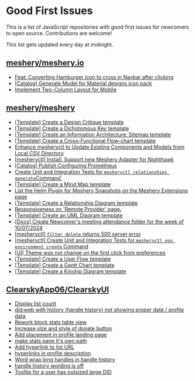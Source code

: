 # Good First Issues

This is a list of JavaScript repositories with good first issues for newcomers to open source. Contributions are welcome!

This list gets updated every day at midnight.

## [meshery/meshery.io](https://github.com/meshery/meshery.io)

- [Feat: Converting Hamburger icon to cross in Navbar after clicking](https://github.com/meshery/meshery.io/issues/1894)
- [[Catalog] Generate Model for Material designs icon pack](https://github.com/meshery/meshery.io/issues/1912)
- [Implement Two-Column Layout for Mobile](https://github.com/meshery/meshery.io/issues/1827)

## [meshery/meshery](https://github.com/meshery/meshery)

- [[Template] Create a Design Critique template](https://github.com/meshery/meshery/issues/12502)
- [[Template] Create a Dichotomous Key template](https://github.com/meshery/meshery/issues/12463)
- [[Template] Create an Information Architecture: Sitemap template](https://github.com/meshery/meshery/issues/12464)
- [[Template] Create a Cross-Functional Flow-chart template](https://github.com/meshery/meshery/issues/12504)
- [Enhance mesheryctl to Update Existing Components and Models from Local CSV Directory](https://github.com/meshery/meshery/issues/12134)
- [[mesheryctl] Install: Support new Meshery Adapter for Nighthawk](https://github.com/meshery/meshery/issues/10371)
- [[Catalog] Publish Configuring Prometheus](https://github.com/meshery/meshery/issues/9626)
- [Create Unit and Integration Tests for `mesheryctl relationships generate`Command`](https://github.com/meshery/meshery/issues/12135)
- [[Template] Create a Mind Map template](https://github.com/meshery/meshery/issues/12455)
- [List the Helm Plugin for Meshery Snapshots on the Meshery Extensions page](https://github.com/meshery/meshery/issues/11866)
- [[Template] Create a Relationship Diagram template ](https://github.com/meshery/meshery/issues/12453)
- [Responsiveness on 'Remote Provider' page.](https://github.com/meshery/meshery/issues/10743)
- [[Template] Create an UML Diagram template](https://github.com/meshery/meshery/issues/12451)
- [[Docs] Create Newcomer's meeting attendance folder for the week of 10/07/2024](https://github.com/meshery/meshery/issues/12012)
- [[mesheryctl] `filter delete` returns 500 server error](https://github.com/meshery/meshery/issues/11318)
- [[mesheryctl] Create Unit and Integration Tests for `mesheryctl exp environment create` Command](https://github.com/meshery/meshery/issues/12138)
- [[UI] Theme was not change on the first click from preferences](https://github.com/meshery/meshery/issues/12218)
- [[Template] Create a User Flow template](https://github.com/meshery/meshery/issues/12456)
- [[Template] Create a Gantt Chart template](https://github.com/meshery/meshery/issues/12461)
- [[Template] Create a Kinship Diagram template](https://github.com/meshery/meshery/issues/12452)

## [ClearskyApp06/ClearskyUI](https://github.com/ClearskyApp06/ClearskyUI)

- [Display list count ](https://github.com/ClearskyApp06/ClearskyUI/issues/188)
- [did:web with history (handle history) not showing proper date / profile data](https://github.com/ClearskyApp06/ClearskyUI/issues/90)
- [Rework block stats table view](https://github.com/ClearskyApp06/ClearskyUI/issues/195)
- [Increase size and style of donate button](https://github.com/ClearskyApp06/ClearskyUI/issues/100)
- [Add placement in profile landing page](https://github.com/ClearskyApp06/ClearskyUI/issues/187)
- [make stats pane it's own path](https://github.com/ClearskyApp06/ClearskyUI/issues/196)
- [Add hyperlink to list URL](https://github.com/ClearskyApp06/ClearskyUI/issues/186)
- [hyperlinks in profile description](https://github.com/ClearskyApp06/ClearskyUI/issues/96)
- [Word wrap long handles in handle history](https://github.com/ClearskyApp06/ClearskyUI/issues/180)
- [handle history wording is off](https://github.com/ClearskyApp06/ClearskyUI/issues/179)
- [Tooltip for a user has outsized large DID](https://github.com/ClearskyApp06/ClearskyUI/issues/173)

